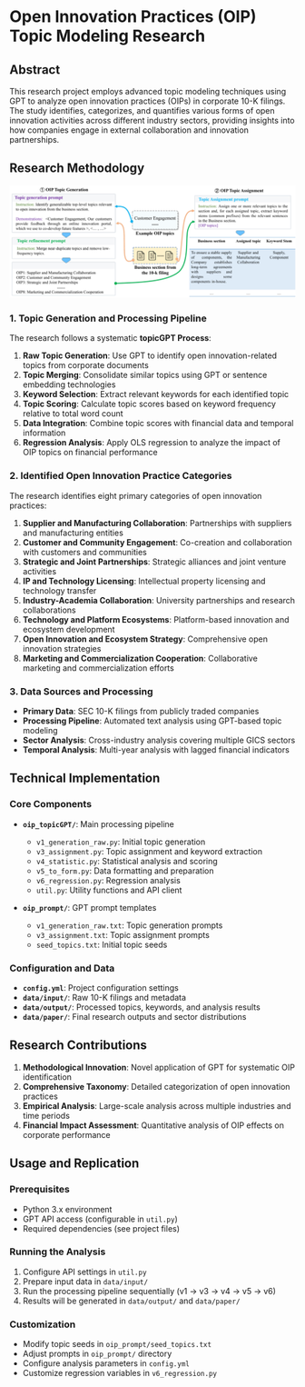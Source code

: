 # Open Innovation Practices (OIP) Topic Modeling Research

## Abstract

This research project employs advanced topic modeling techniques using GPT to analyze open innovation practices (OIPs) in corporate 10-K filings. The study identifies, categorizes, and quantifies various forms of open innovation activities across different industry sectors, providing insights into how companies engage in external collaboration and innovation partnerships.

## Research Methodology
![Research Methodology Overview](assert/methodology.png)
### 1. Topic Generation and Processing Pipeline

The research follows a systematic **topicGPT Process**:

1. **Raw Topic Generation**: Use GPT to identify open innovation-related topics from corporate documents
2. **Topic Merging**: Consolidate similar topics using GPT or sentence embedding technologies
3. **Keyword Selection**: Extract relevant keywords for each identified topic
4. **Topic Scoring**: Calculate topic scores based on keyword frequency relative to total word count
5. **Data Integration**: Combine topic scores with financial data and temporal information
6. **Regression Analysis**: Apply OLS regression to analyze the impact of OIP topics on financial performance

### 2. Identified Open Innovation Practice Categories

The research identifies eight primary categories of open innovation practices:

1. **Supplier and Manufacturing Collaboration**: Partnerships with suppliers and manufacturing entities
2. **Customer and Community Engagement**: Co-creation and collaboration with customers and communities
3. **Strategic and Joint Partnerships**: Strategic alliances and joint venture activities
4. **IP and Technology Licensing**: Intellectual property licensing and technology transfer
5. **Industry-Academia Collaboration**: University partnerships and research collaborations
6. **Technology and Platform Ecosystems**: Platform-based innovation and ecosystem development
7. **Open Innovation and Ecosystem Strategy**: Comprehensive open innovation strategies
8. **Marketing and Commercialization Cooperation**: Collaborative marketing and commercialization efforts

### 3. Data Sources and Processing

- **Primary Data**: SEC 10-K filings from publicly traded companies
- **Processing Pipeline**: Automated text analysis using GPT-based topic modeling
- **Sector Analysis**: Cross-industry analysis covering multiple GICS sectors
- **Temporal Analysis**: Multi-year analysis with lagged financial indicators


## Technical Implementation

### Core Components

- **`oip_topicGPT/`**: Main processing pipeline
  - `v1_generation_raw.py`: Initial topic generation
  - `v3_assignment.py`: Topic assignment and keyword extraction
  - `v4_statistic.py`: Statistical analysis and scoring
  - `v5_to_form.py`: Data formatting and preparation
  - `v6_regression.py`: Regression analysis
  - `util.py`: Utility functions and API client

- **`oip_prompt/`**: GPT prompt templates
  - `v1_generation_raw.txt`: Topic generation prompts
  - `v3_assignment.txt`: Topic assignment prompts
  - `seed_topics.txt`: Initial topic seeds

### Configuration and Data

- **`config.yml`**: Project configuration settings
- **`data/input/`**: Raw 10-K filings and metadata
- **`data/output/`**: Processed topics, keywords, and analysis results
- **`data/paper/`**: Final research outputs and sector distributions

## Research Contributions

1. **Methodological Innovation**: Novel application of GPT for systematic OIP identification
2. **Comprehensive Taxonomy**: Detailed categorization of open innovation practices
3. **Empirical Analysis**: Large-scale analysis across multiple industries and time periods
4. **Financial Impact Assessment**: Quantitative analysis of OIP effects on corporate performance

## Usage and Replication

### Prerequisites
- Python 3.x environment
- GPT API access (configurable in `util.py`)
- Required dependencies (see project files)

### Running the Analysis
1. Configure API settings in `util.py`
2. Prepare input data in `data/input/`
3. Run the processing pipeline sequentially (v1 → v3 → v4 → v5 → v6)
4. Results will be generated in `data/output/` and `data/paper/`

### Customization
- Modify topic seeds in `oip_prompt/seed_topics.txt`
- Adjust prompts in `oip_prompt/` directory
- Configure analysis parameters in `config.yml`
- Customize regression variables in `v6_regression.py`
